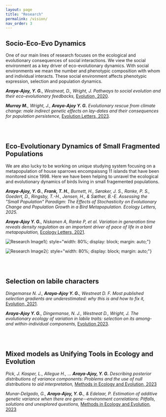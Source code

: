 ```yaml
---
layout: page
title: "Research"
permalink: /vision/
nav_order: 3
---
```



## Socio-Eco-Evo Dynamics

One of our main lines of research focuses on the ecological and evolutionary consequences of social interactions. We view the social environment as a key driver of eco-evolutionary dynamics. With social environments we mean the number and phenotypic composition with whom and individual interacts. These social environment affects phenotypic expression, selection and population dynamics. 


***Araya-Ajoy, Y. G.**, Westneat, D., Wright, J. Pathways to social evolution and their eco-evolutionary feedbacks,* [Evolution, 2020](https://doi.org/10.1111/evo.14054).

***Murray M.**, Wright, J., **Araya-Ajoy Y. G.** Evolutionary rescue from climate change: male indirect genetic effects on lay-dates and their consequences for population persistence,* [Evolution Letters, 2023](https://doi.org/10.1093/evlett/qrad022).
   
<br><br>


## Eco-Evolutionary Dynamics of Small Fragmented Populations

We are also lucky to be working on unique studying system focusing on a metapopulation of house sparrows encompaissng 11 islands that have been monitored since 1998. Here we have been helping to unravel the ecological and evolutionary dynamics of birds living in small fragemented populations.

***Araya-Ajoy, Y. G.**, **Frank, T. H.**, Burnett, H., Søraker, J. S., Ranke, P. S., Goedert, D., Ringsby, T.-H., Jensen, H., & Sæther, B.-E. Assessing the \"Small Population\" Paradigm: The Effects of Stochasticity on Evolutionary Change and Population Growth in a Bird
    Metapopulation. Ecology Letters, 2025.*

***Araya-Ajoy Y. G.**, Niskanen A, Ranke P, et al. Variation in generation time reveals density regulation as an important driver of pace of life in a bird metapopulation,* [Ecology Letters, 2021](https://doi.org/10.1111/ele.13835).

![Research Image1](/assets/images/Hestman.png){: style="width: 80%; display: block; margin: auto;"}


![Research Image2](/assets/images/Sparrow.jpg){: style="width: 80%; display: block; margin: auto;"}


<br><br>


## Selection on labile characters

 *Dingemanse N. J., **Araya-Ajoy Y. G.**, Westneat D. F. Most published selection gradients are underestimated: why this is and how to fix it,* [Evolution, 2021]( https://doi.org/10.1111/evo.14198).
	
***Araya-Ajoy Y. G.**, Dingemanse, N. J., Westneat D., Wright, J. The evolutionary ecology of variation in labile traits: selection on its among- and within-individual components,* [Evolution 2023](https://doi.org/10.1093/evolut/qpad136).


<br><br>

## Mixed models as Unifying Tools in Ecology and Evolution

 *Pick, J.  Kasper, L., Allegue H., ... **Araya-Ajoy, Y. G.** Describing posterior distributions of variance components: Problems and the use of null distributions to aid interpretation,* [Methods in Ecology and Evolution, 2023](https://doi.org/10.1111/2041-210X.14200)


 *Munar-Delgado, G., **Araya-Ajoy, Y. G.**, & Edelaar, P. Estimation of additive genetic variance when there are gene--environment correlations: Pitfalls, solutions and unexplored questions,* [Methods in Ecology and Evolution, 2023]( https://doi.org/10.1111/2041-210X.14098)

